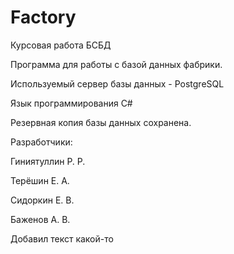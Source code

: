 # Factory
Курсовая работа БСБД

Программа для работы с базой данных фабрики.

Используемый сервер базы данных - PostgreSQL

Язык программирования C#

Резервная копия базы данных сохранена.

Разработчики:

Гиниятуллин Р. Р.

Терёшин Е. А.

Сидоркин Е. В.

Баженов А. В.

Добавил текст какой-то
